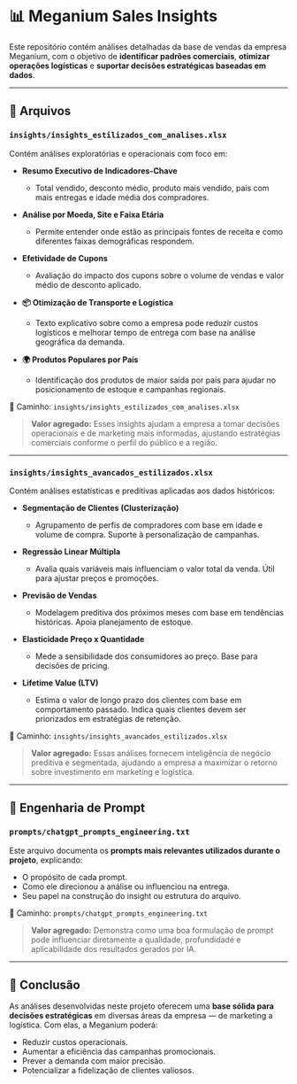 
# 📊 Meganium Sales Insights

Este repositório contém análises detalhadas da base de vendas da empresa Meganium, com o objetivo de **identificar padrões comerciais**, **otimizar operações logísticas** e **suportar decisões estratégicas baseadas em dados**.

---

## 🧾 Arquivos

### `insights/insights_estilizados_com_analises.xlsx`

Contém análises exploratórias e operacionais com foco em:

- **Resumo Executivo de Indicadores-Chave**
  - Total vendido, desconto médio, produto mais vendido, país com mais entregas e idade média dos compradores.

- **Análise por Moeda, Site e Faixa Etária**
  - Permite entender onde estão as principais fontes de receita e como diferentes faixas demográficas respondem.

- **Efetividade de Cupons**
  - Avaliação do impacto dos cupons sobre o volume de vendas e valor médio de desconto aplicado.

- **📦 Otimização de Transporte e Logística**
  - Texto explicativo sobre como a empresa pode reduzir custos logísticos e melhorar tempo de entrega com base na análise geográfica da demanda.

- **🌍 Produtos Populares por País**
  - Identificação dos produtos de maior saída por país para ajudar no posicionamento de estoque e campanhas regionais.

📁 Caminho: `insights/insights_estilizados_com_analises.xlsx`  


> **Valor agregado:** Esses insights ajudam a empresa a tomar decisões operacionais e de marketing mais informadas, ajustando estratégias comerciais conforme o perfil do público e a região.

---

### `insights/insights_avancados_estilizados.xlsx`

Contém análises estatísticas e preditivas aplicadas aos dados históricos:

- **Segmentação de Clientes (Clusterização)**
  - Agrupamento de perfis de compradores com base em idade e volume de compra. Suporte à personalização de campanhas.

- **Regressão Linear Múltipla**
  - Avalia quais variáveis mais influenciam o valor total da venda. Útil para ajustar preços e promoções.

- **Previsão de Vendas**
  - Modelagem preditiva dos próximos meses com base em tendências históricas. Apoia planejamento de estoque.

- **Elasticidade Preço x Quantidade**
  - Mede a sensibilidade dos consumidores ao preço. Base para decisões de pricing.

- **Lifetime Value (LTV)**
  - Estima o valor de longo prazo dos clientes com base em comportamento passado. Indica quais clientes devem ser priorizados em estratégias de retenção.

📁 Caminho: `insights/insights_avancados_estilizados.xlsx`  


> **Valor agregado:** Essas análises fornecem inteligência de negócio preditiva e segmentada, ajudando a empresa a maximizar o retorno sobre investimento em marketing e logística.

---

## 🤖 Engenharia de Prompt

### `prompts/chatgpt_prompts_engineering.txt`

Este arquivo documenta os **prompts mais relevantes utilizados durante o projeto**, explicando:
- O propósito de cada prompt.
- Como ele direcionou a análise ou influenciou na entrega.
- Seu papel na construção do insight ou estrutura do arquivo.

📁 Caminho: `prompts/chatgpt_prompts_engineering.txt`  


> **Valor agregado:** Demonstra como uma boa formulação de prompt pode influenciar diretamente a qualidade, profundidade e aplicabilidade dos resultados gerados por IA.

---

## 📌 Conclusão

As análises desenvolvidas neste projeto oferecem uma **base sólida para decisões estratégicas** em diversas áreas da empresa — de marketing a logística. Com elas, a Meganium poderá:

- Reduzir custos operacionais.
- Aumentar a eficiência das campanhas promocionais.
- Prever a demanda com maior precisão.
- Potencializar a fidelização de clientes valiosos.
